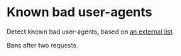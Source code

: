 # Known bad user-agents

Detect known bad user-agents, based on [an external list](https://raw.githubusercontent.com/mitchellkrogza/nginx-ultimate-bad-bot-blocker/master/_generator_lists/bad-user-agents.list).

Bans after two requests.





